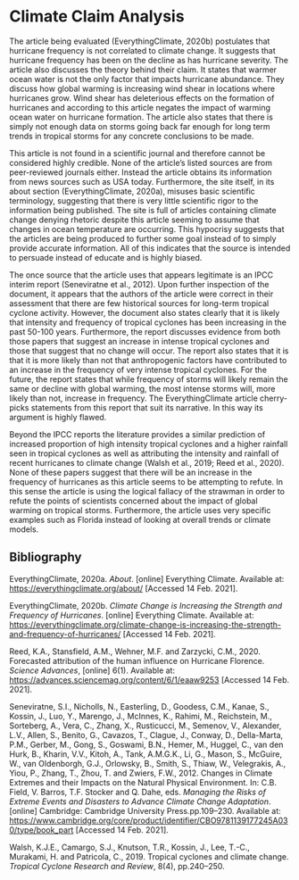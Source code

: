 # Climate Claim Analysis

The article being evaluated (EverythingClimate, 2020b) postulates that hurricane frequency is not correlated to climate change. It suggests that hurricane frequency has been on the decline as has hurricane severity. The article also discusses the theory behind their claim. It states that warmer ocean water is not the only factor that impacts hurricane abundance. They discuss how global warming is increasing wind shear in locations where hurricanes grow. Wind shear has deleterious effects on the formation of hurricanes and according to this article negates the impact of warming ocean water on hurricane formation. The article also states that there is simply not enough data on storms going back far enough for long term trends in tropical storms for any concrete conclusions to be made. 

This article is not found in a scientific journal and therefore cannot be considered highly credible. None of the article’s listed sources are from peer-reviewed journals either. Instead the article obtains its information from news sources such as USA today. Furthermore, the site itself, in its about section (EverythingClimate, 2020a), misuses basic scientific terminology, suggesting that there is very little scientific rigor to the information being published. The site is full of articles containing climate change denying rhetoric despite this article seeming to assume that changes in ocean temperature are occurring. This hypocrisy suggests that the articles are being produced to further some goal instead of to simply provide accurate information. All of this indicates that the source is intended to persuade instead of educate and is highly biased. 

The once source that the article uses that appears legitimate is an IPCC interim report (Seneviratne et al., 2012). Upon further inspection of the document, it appears that the authors of the article were correct in their assessment that there are few historical sources for long-term tropical cyclone activity. However, the document also states clearly that it is likely that intensity and frequency of tropical cyclones has been increasing in the past 50-100 years. Furthermore, the report discusses evidence from both those papers that suggest an increase in intense tropical cyclones and those that suggest that no change will occur. The report also states that it is that it is more likely than not that anthropogenic factors have contributed to an increase in the frequency of very intense tropical cyclones. For the future, the report states that while frequency of storms will likely remain the same or decline with global warming, the most intense storms will, more likely than not, increase in frequency. The EverythingClimate article cherry-picks statements from this report that suit its narrative. In this way its argument is highly flawed.  

Beyond the IPCC reports the literature provides a similar prediction of increased proportion of high intensity tropical cyclones and a higher rainfall seen in tropical cyclones as well as attributing the intensity and rainfall of recent hurricanes to climate change (Walsh et al., 2019; Reed et al., 2020). None of these papers suggest that there will be an increase in the frequency of hurricanes as this article seems to be attempting to refute. In this sense the article is using the logical fallacy of the strawman in order to refute the points of scientists concerned about the impact of global warming on tropical storms.  Furthermore, the article uses very specific examples such as Florida instead of looking at overall trends or climate models.   

## Bibliography 

EverythingClimate, 2020a. *About*. [online] Everything Climate. Available at: <https://everythingclimate.org/about/> [Accessed 14 Feb. 2021].

EverythingClimate, 2020b. *Climate Change is Increasing the Strength and Frequency of Hurricanes*. [online] Everything Climate. Available at: <https://everythingclimate.org/climate-change-is-increasing-the-strength-and-frequency-of-hurricanes/> [Accessed 14 Feb. 2021].

Reed, K.A., Stansfield, A.M., Wehner, M.F. and Zarzycki, C.M., 2020. Forecasted attribution of the human influence on Hurricane Florence. *Science Advances*, [online] 6(1). Available at: <https://advances.sciencemag.org/content/6/1/eaaw9253> [Accessed 14 Feb. 2021].

Seneviratne, S.I., Nicholls, N., Easterling, D., Goodess, C.M., Kanae, S., Kossin, J., Luo, Y., Marengo, J., McInnes, K., Rahimi, M., Reichstein, M., Sorteberg, A., Vera, C., Zhang, X., Rusticucci, M., Semenov, V., Alexander, L.V., Allen, S., Benito, G., Cavazos, T., Clague, J., Conway, D., Della-Marta, P.M., Gerber, M., Gong, S., Goswami, B.N., Hemer, M., Huggel, C., van den Hurk, B., Kharin, V.V., Kitoh, A., Tank, A.M.G.K., Li, G., Mason, S., McGuire, W., van Oldenborgh, G.J., Orlowsky, B., Smith, S., Thiaw, W., Velegrakis, A., Yiou, P., Zhang, T., Zhou, T. and Zwiers, F.W., 2012. Changes in Climate Extremes and their Impacts on the Natural Physical Environment. In: C.B. Field, V. Barros, T.F. Stocker and Q. Dahe, eds. *Managing the Risks of Extreme Events and Disasters to Advance Climate Change Adaptation*. [online] Cambridge: Cambridge University Press.pp.109–230. Available at: <https://www.cambridge.org/core/product/identifier/CBO9781139177245A030/type/book_part> [Accessed 14 Feb. 2021].

Walsh, K.J.E., Camargo, S.J., Knutson, T.R., Kossin, J., Lee, T.-C., Murakami, H. and Patricola, C., 2019. Tropical cyclones and climate change. *Tropical Cyclone Research and Review*, 8(4), pp.240–250.
